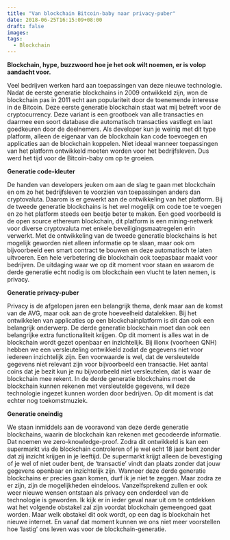 ```yaml
---
title: "Van blockchain Bitcoin-baby naar privacy-puber"
date: 2018-06-25T16:15:09+08:00
draft: false
images:
tags:
  - Blockchain
---
```


**__Blockchain, hype, buzzwoord hoe je het ook wilt noemen, er is volop aandacht voor.__**

Veel bedrijven werken hard aan toepassingen van deze nieuwe technologie. Nadat de eerste generatie blockchains in 2009 ontwikkeld zijn, won de blockchain pas in 2011 echt aan populariteit door de toenemende interesse in de Bitcoin. Deze eerste generatie blockchain staat wat mij betreft voor de cryptocurrency. Deze variant is een grootboek van alle transacties en daarmee een soort database die automatisch transacties vastlegt en laat goedkeuren door de deelnemers. Als developer kun je weinig met dit type platform, alleen de eigenaar van de blockchain kan code toevoegen en applicaties aan de blockchain koppelen. Niet ideaal wanneer toepassingen van het platform ontwikkeld moeten worden voor het bedrijfsleven. Dus werd het tijd voor de Bitcoin-baby om op te groeien.

__Generatie code-kleuter__

De handen van developers jeuken om aan de slag te gaan met blockchain en om zo het bedrijfsleven te voorzien van toepassingen anders dan cryptovaluta. Daarom is er gewerkt aan de ontwikkeling van het platform. Bij de tweede generatie blockchains is het wel mogelijk om code toe te voegen en zo het platform steeds een beetje beter te maken. Een goed voorbeeld is de open source ethereum blockchain, dit platform is een mining-netwerk voor diverse cryptovaluta met enkele beveiligingsmaatregelen erin verwerkt. Met de ontwikkeling van de tweede generatie blockchains is het mogelijk geworden niet alleen informatie op te slaan, maar ook om bijvoorbeeld een smart contract te bouwen en deze automatisch te laten uitvoeren. Een hele verbetering die blockchain ook toepasbaar maakt voor bedrijven. De uitdaging waar we op dit moment voor staan en waarom de derde generatie echt nodig is om blockchain een vlucht te laten nemen, is privacy.

__Generatie privacy-puber__

Privacy is de afgelopen jaren een belangrijk thema, denk maar aan de komst van de AVG, maar ook aan de grote hoeveelheid datalekken. Bij het ontwikkelen van applicaties op een blockchainplatform is dit dan ook een belangrijk onderwerp. De derde generatie blockchain moet dan ook een belangrijke extra functionaliteit krijgen. Op dit moment is alles wat in de blockchain wordt gezet openbaar en inzichtelijk. Bij ilionx (voorheen QNH) hebben we een versleuteling ontwikkeld zodat de gegevens niet voor iedereen inzichtelijk zijn. Een voorwaarde is wel, dat de versleutelde gegevens niet relevant zijn voor bijvoorbeeld een transactie. Het aantal coins dat je bezit kun je nu bijvoorbeeld niet versleutelen, dat is waar de blockchain mee rekent. In de derde generatie blockchains moet de blockchain kunnen rekenen met versleutelde gegevens, wil deze technologie ingezet kunnen worden door bedrijven. Op dit moment is dat echter nog toekomstmuziek.

__Generatie oneindig__

We staan inmiddels aan de vooravond van deze derde generatie blockchains, waarin de blockchain kan rekenen met gecodeerde informatie. Dat noemen we zero-knowledge-proof. Zodra dit ontwikkeld is kan een supermarkt via de blockchain controleren of je wel echt 18 jaar bent zonder dat zij inzicht krijgen in je leeftijd. De supermarkt krijgt alleen de bevestiging of je wel of niet ouder bent, de ‘transactie’ vindt dan plaats zonder dat jouw gegevens openbaar en inzichtelijk zijn. Wanneer deze derde generatie blockchains er precies gaan komen, durf ik je niet te zeggen. Maar zodra ze er zijn, zijn de mogelijkheden eindeloos. Vanzelfsprekend zullen er ook weer nieuwe wensen ontstaan als privacy een onderdeel van de technologie is geworden. Ik kijk er in ieder geval naar uit om te ontdekken wat het volgende obstakel zal zijn voordat blockchain gemeengoed gaat worden. Maar welk obstakel dit ook wordt, op een dag is blockchain het nieuwe internet. En vanaf dat moment kunnen we ons niet meer voorstellen hoe ‘lastig’ ons leven was voor de blockchain-generatie.